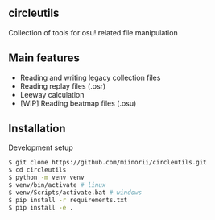circleutils
---------

Collection of tools for osu! related file manipulation

Main features
-------------

- Reading and writing legacy collection files
- Reading replay files (.osr)
- Leeway calculation
- [WIP] Reading beatmap files (.osu)

Installation
------------

Development setup
```bash
$ git clone https://github.com/miinorii/circleutils.git
$ cd circleutils
$ python -m venv venv
$ venv/bin/activate # linux
$ venv/Scripts/activate.bat # windows
$ pip install -r requirements.txt
$ pip install -e .
```







